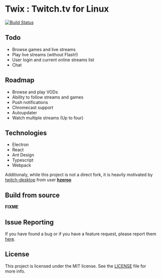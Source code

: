 # Twix : Twitch.tv for Linux

[![Build Status](https://travis-ci.com/bitwhys/twix.svg?branch=master)](https://travis-ci.com/bitwhys/twix)

## Todo

- Browse games and live streams
- Play live streams (without Flash!)
- User login and current online streams list
- Chat

## Roadmap

- Browse and play VODs
- Ability to follow streams and games
- Push notifications
- Chromecast support
- Autoupdater
- Watch multiple streams (Up to four)

## Technologies

- Electron
- React
- Ant Design
- Typescript
- Webpack

Additionaly, while this project is not a direct fork, it is heavily motivated by [twitch-desktop](https://github.com/hzeroo/twitch-desktop) from user [**hzeroo**](https://github.com/hzeroo)

## Build from source

**FIXME**

## Issue Reporting

If you have found a bug or if you have a feature request, please report them [here](https://github.com/bitwhys/twix/issues).

## License

This project is licensed under the MIT license. See the [LICENSE](https://github.com/bitwhys/twix/blob/master/LICENSE.md) file for more info.
